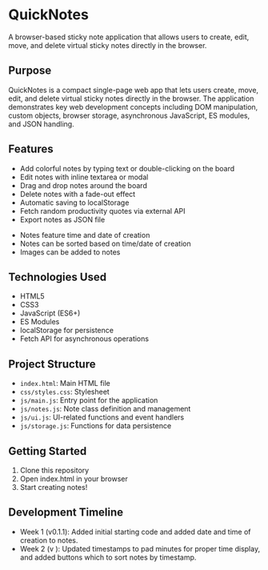 # QuickNotes

A browser-based sticky note application that allows users to create, edit, move, and delete virtual sticky notes directly in the browser.

## Purpose

QuickNotes is a compact single-page web app that lets users create, move, edit, and delete virtual sticky notes directly in the browser. The application demonstrates key web development concepts including DOM manipulation, custom objects, browser storage, asynchronous JavaScript, ES modules, and JSON handling.

## Features

- Add colorful notes by typing text or double-clicking on the board
- Edit notes with inline textarea or modal
- Drag and drop notes around the board
- Delete notes with a fade-out effect
- Automatic saving to localStorage
- Fetch random productivity quotes via external API
- Export notes as JSON file
+ Notes feature time and date of creation
+ Notes can be sorted based on time/date of creation
+ Images can be added to notes

## Technologies Used

- HTML5
- CSS3
- JavaScript (ES6+)
- ES Modules
- localStorage for persistence
- Fetch API for asynchronous operations

## Project Structure

- `index.html`: Main HTML file
- `css/styles.css`: Stylesheet
- `js/main.js`: Entry point for the application
- `js/notes.js`: Note class definition and management
- `js/ui.js`: UI-related functions and event handlers
- `js/storage.js`: Functions for data persistence

## Getting Started

1. Clone this repository
2. Open index.html in your browser
3. Start creating notes!

## Development Timeline

- Week 1 (v0.1.1): Added initial starting code and added date and time of creation to notes.
- Week 2 (v     ): Updated timestamps to pad minutes for proper time display, and added buttons which to sort notes by timestamp.
